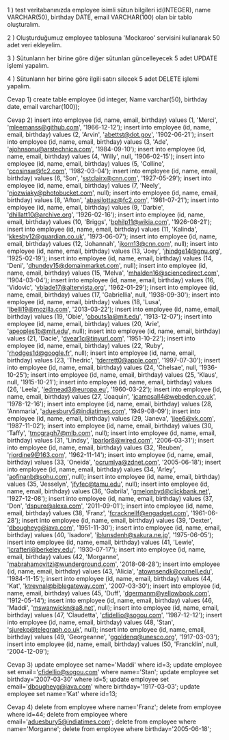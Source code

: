 1 ) test veritabanınızda employee isimli sütun bilgileri id(INTEGER), name VARCHAR(50), birthday DATE, email VARCHAR(100) olan bir tablo oluşturalım.

2 ) Oluşturduğumuz employee tablosuna 'Mockaroo' servisini kullanarak 50 adet veri ekleyelim.

3 ) Sütunların her birine göre diğer sütunları güncelleyecek 5 adet UPDATE işlemi yapalım.

4 ) Sütunların her birine göre ilgili satırı silecek 5 adet DELETE işlemi yapalım.



Cevap 1) create table employee (id integer, Name varchar(50), birthday date, email varchar(100));


Cevap 2) 
insert into employee (id, name, email, birthday) values (1, 'Merci', 'mleemanss@github.com', '1966-12-12');
insert into employee (id, name, email, birthday) values (2, 'Arvin', 'abettst@dot.gov', '1902-06-21');
insert into employee (id, name, email, birthday) values (3, 'Ade', 'ajohnsonu@arstechnica.com', '1984-09-10');
insert into employee (id, name, email, birthday) values (4, 'Willy', null, '1906-02-15');
insert into employee (id, name, email, birthday) values (5, 'Colline', 'ccosinsw@fc2.com', '1982-03-04');
insert into employee (id, name, email, birthday) values (6, 'Son', 'sstclairx@cnn.com', '1927-05-29');
insert into employee (id, name, email, birthday) values (7, 'Neely', 'njozwiaky@photobucket.com', null);
insert into employee (id, name, email, birthday) values (8, 'Afton', 'abasilottaz@fc2.com', '1981-07-21');
insert into employee (id, name, email, birthday) values (9, 'Darbie', 'dhillatt10@archive.org', '1926-02-16');
insert into employee (id, name, email, birthday) values (10, 'Briggs', 'bphilp11@wikia.com', '1926-08-21');
insert into employee (id, name, email, birthday) values (11, 'Kalinda', 'kkesby12@guardian.co.uk', '1973-06-07');
insert into employee (id, name, email, birthday) values (12, 'Johannah', 'jkorn13@cnn.com', null);
insert into employee (id, name, email, birthday) values (13, 'Joey', 'jhindge14@gnu.org', '1925-02-19');
insert into employee (id, name, email, birthday) values (14, 'Deni', 'dhundey15@domainmarket.com', null);
insert into employee (id, name, email, birthday) values (15, 'Melva', 'mhalden16@sciencedirect.com', '1904-03-04');
insert into employee (id, name, email, birthday) values (16, 'Vidovic', 'vblade17@altervista.org', '1962-01-29');
insert into employee (id, name, email, birthday) values (17, 'Gabriellia', null, '1938-09-30');
insert into employee (id, name, email, birthday) values (18, 'Lusa', 'lbelli19@mozilla.com', '2013-03-22');
insert into employee (id, name, email, birthday) values (19, 'Obie', 'obouts1a@mit.edu', '1913-12-07');
insert into employee (id, name, email, birthday) values (20, 'Arie', 'apeoples1b@mit.edu', null);
insert into employee (id, name, email, birthday) values (21, 'Dacie', 'dvear1c@tinyurl.com', '1951-10-22');
insert into employee (id, name, email, birthday) values (22, 'Ruby', 'rhodges1d@google.fr', null);
insert into employee (id, name, email, birthday) values (23, 'Thedric', 'tderrett0@apple.com', '1997-07-30');
insert into employee (id, name, email, birthday) values (24, 'Chelsae', null, '1936-10-25');
insert into employee (id, name, email, birthday) values (25, 'Klaus', null, '1915-10-21');
insert into employee (id, name, email, birthday) values (26, 'Leela', 'ledmead3@europa.eu', '1960-03-22');
insert into employee (id, name, email, birthday) values (27, 'Joaquin', 'jcampsall4@webeden.co.uk', '1978-12-16');
insert into employee (id, name, email, birthday) values (28, 'Annmaria', 'aduesbury5@indiatimes.com', '1949-08-09');
insert into employee (id, name, email, birthday) values (29, 'Janeva', 'jjee6@vk.com', '1987-11-02');
insert into employee (id, name, email, birthday) values (30, 'Taffy', 'tmcgragh7@mlb.com', null);
insert into employee (id, name, email, birthday) values (31, 'Lindsy', 'lparlor8@wired.com', '2006-03-31');
insert into employee (id, name, email, birthday) values (32, 'Reuben', 'rjordine9@163.com', '1962-11-14');
insert into employee (id, name, email, birthday) values (33, 'Oneida', 'ocrumlya@zdnet.com', '2005-06-18');
insert into employee (id, name, email, birthday) values (34, 'Arley', 'aofinanb@sohu.com', null);
insert into employee (id, name, email, birthday) values (35, 'Jesselyn', 'jfyfec@tamu.edu', null);
insert into employee (id, name, email, birthday) values (36, 'Gabrila', 'gmelonbyd@clickbank.net', '1927-12-08');
insert into employee (id, name, email, birthday) values (37, 'Don', 'dspure@alexa.com', '2011-09-01');
insert into employee (id, name, email, birthday) values (38, 'Franz', 'fcracknellf@engadget.com', '1961-06-28');
insert into employee (id, name, email, birthday) values (39, 'Dexter', 'dbougheyg@java.com', '1951-11-30');
insert into employee (id, name, email, birthday) values (40, 'Isadore', 'iblunsdenh@sakura.ne.jp', '1975-06-05');
insert into employee (id, name, email, birthday) values (41, 'Lewie', 'lcrafteri@berkeley.edu', '1930-07-17');
insert into employee (id, name, email, birthday) values (42, 'Morganne', 'mabrahamovitzj@wunderground.com', '2018-08-28');
insert into employee (id, name, email, birthday) values (43, 'Alicia', 'atownsendk@cornell.edu', '1984-11-15');
insert into employee (id, name, email, birthday) values (44, 'Kat', 'ktrevnal@biblegateway.com', '2007-03-30');
insert into employee (id, name, email, birthday) values (45, 'Duff', 'dgermanm@yellowbook.com', '1912-05-14');
insert into employee (id, name, email, birthday) values (46, 'Maddi', 'mswanwickn@a8.net', null);
insert into employee (id, name, email, birthday) values (47, 'Claudetta', 'cfidellio@sogou.com', '1987-12-12');
insert into employee (id, name, email, birthday) values (48, 'Stan', 'sjurekp@telegraph.co.uk', null);
insert into employee (id, name, email, birthday) values (49, 'Georgeanne', 'ggoldenq@unesco.org', '1917-03-03');
insert into employee (id, name, email, birthday) values (50, 'Francklin', null, '2004-12-09');


Cevap 3) 
update employee set name='Maddi' where id=3;
update employee set email='cfidellio@sogou.com' where name='Stan';
update employee set birthday='2007-03-30' where id=5;
update employee set email='dbougheyg@java.com' where birthday='1917-03-03';
update employee set name='Kat' where id=13;


Cevap 4)
delete from employee where name='Franz';
delete from employee where id=44;
delete from employee where email='aduesbury5@indiatimes.com';
delete from employee where name='Morganne';
delete from employee where birthday='2005-06-18';
